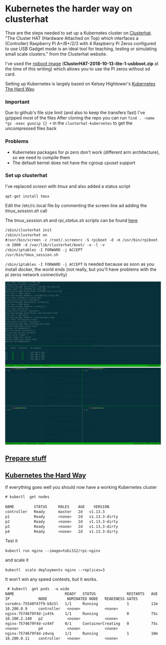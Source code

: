 # Kubernetes the harder way on clusterhat
Thse are the steps needed to set up a Kubernetes cluster on [Clusterhat](https://clusterhat.com/). "The Cluster HAT (Hardware Attached on Top) which interfaces a (Controller) Raspberry Pi A+/B+/2/3 with 4 Raspberry Pi Zeros configured to use USB Gadget mode is an ideal tool for teaching, testing or simulating small scale clusters." from the Clusterhat website.

I've used the [rpiboot image](https://8086.support/content/23/88/en/guide-to-using-the-rpiboot-test-image-on-the-cluster-hat_zero-stem-or-just-a-usb-cable.html) (**ClusterHAT-2018-10-13-lite-1-usbboot.zip** at the time of this writing) which allows you to use the Pi zeros without sd card.

Setting up Kubernetes is largely based on Kelsey Hightower's [Kubernetes The Hard Way](https://github.com/kelseyhightower/kubernetes-the-hard-way).

### Important

Due to github's file size limit (and also to keep the transfers fast) I've gzipped most of the files
After cloning the repo you can run `find . -name *gz -exec gunzip {} +` in the `clusterhat-kubernetes` to get the uncompressed files back

### Problems

* Kubernetes packages for pi zero don't work (different arm architecture), so we need to compile them
* The default kernel does not have the cgroup *cpuset* support

### Set up clusterhat

I've replaced *screen* with *tmux* and also added a status script

`apt-get install tmux`

Edit the /etc/rc.local file by commenting the screen line ad adding the *tmux_session.sh* call

The *tmux_session.sh* and *rpi_status.sh* scripts can be found [here](files/clusterhat)

```
/sbin/clusterhat init
/sbin/clusterhat on
#/usr/bin/screen -c /root/.screenrc -S rpiboot -d -m /usr/bin/rpiboot -m 2000 -d /var/lib/clusterhat/boot/ -o -l -v
/sbin/iptables -I FORWARD -j ACCEPT
/usr/bin/tmux_session.sh
```

`/sbin/iptables -I FORWARD -j ACCEPT` is needed because as soon as you install docker, the world ends (not really, but you'll have problems with the pi zeros network connectivity)

![](files/clusterhat/status.png)
![](files/clusterhat/workers.png)


## [Prepare stuff](docs/prepare.md)
## [Kubernetes the Hard Way](docs/kubernetes_the_hard_way.md)

If everything goes well you should now have a working Kubernetes cluster


```
# kubectl  get nodes

NAME         STATUS     ROLES    AGE    VERSION
controller   Ready      master   2d   v1.13.3
p1           Ready      <none>   2d   v1.13.3-dirty
p2           Ready      <none>   2d   v1.13.3-dirty
p3           Ready      <none>   2d   v1.13.3-dirty
p4           Ready      <none>   2d   v1.13.3-dirty
```

Test it

`kubectl run nginx --image=tobi312/rpi-nginx`

and scale it

`kubectl  scale deployments nginx --replicas=3`

It won't win any speed contests, but it works.

```
 # kubectl  get pods  -o wide
NAME                       READY   STATUS              RESTARTS   AGE   IP             NODE         NOMINATED NODE   READINESS GATES
coredns-75548f47f9-b8z5l   1/1     Running             1          11m   10.200.0.9     controller   <none>           <none>
nginx-7574679f4d-js4tk     1/1     Running             0          75s   10.200.2.140   p2           <none>           <none>
nginx-7574679f4d-vz44f     0/1     ContainerCreating   0          75s   <none>         p4           <none>           <none>
nginx-7574679f4d-z4vnq     1/1     Running             1          10m   10.200.0.11    controller   <none>           <none>
```
